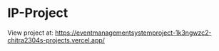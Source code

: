 ﻿# IP-Project
View project at: https://eventmanagementsystemproject-1k3ngwzc2-chitra2304s-projects.vercel.app/
